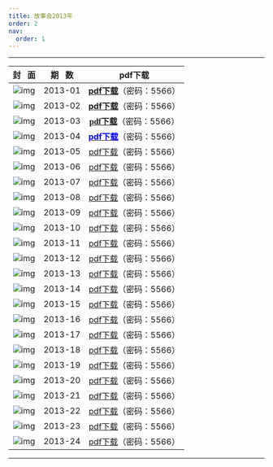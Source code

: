 ```yaml
---
title: 故事会2013年
order: 2
nav:
  order: 1
---
```

---

|                          封   面                          | 期   数 |                                        pdf下载                                        |
| :---------------------------------------------------------: | :-------: | :-----------------------------------------------------------------------------------: |
| ![img](../../../public/images/gushihui/gsh2013/gsh201301.jpg) |  2013-01  | [**pdf下载**](https://url97.ctfile.com/f/799297-1454403776-d1c28e?p=5566)（密码：5566） |
| ![img](../../../public/images/gushihui/gsh2013/gsh201302.jpg) |  2013-02  | [**pdf下载**](https://url97.ctfile.com/f/799297-1454567921-567b57?p=5566)（密码：5566） |
| ![img](../../../public/images/gushihui/gsh2013/gsh201303.jpg) |  2013-03  |   [<font face="蓝色">**pdf下载**</font>](https://url97.ctfile.com/f/799297-1454568047-ee2118?p=5566)（密码：5566）   |
| ![img](../../../public/images/gushihui/gsh2013/gsh201304.jpg) |  2013-04  |   [<font color="blue">**pdf下载**</font>](https://url97.ctfile.com/f/799297-1454568188-8c5f40?p=5566)（密码：5566）   |
| ![img](../../../public/images/gushihui/gsh2013/gsh201305.jpg) |  2013-05  |   [pdf下载](https://url97.ctfile.com/f/799297-1454568311-aba6be?p=5566)（密码：5566）   |
| ![img](../../../public/images/gushihui/gsh2013/gsh201306.jpg) |  2013-06  |   [pdf下载](https://url97.ctfile.com/f/799297-1454568365-ab4519?p=5566)（密码：5566）   |
| ![img](../../../public/images/gushihui/gsh2013/gsh201307.jpg) |  2013-07  |   [pdf下载](https://url97.ctfile.com/f/799297-1454568440-e8e5fe?p=5566)（密码：5566）   |
| ![img](../../../public/images/gushihui/gsh2013/gsh201308.jpg) |  2013-08  |   [pdf下载](https://url97.ctfile.com/f/799297-1454568842-a2c859?p=5566)（密码：5566）   |
| ![img](../../../public/images/gushihui/gsh2013/gsh201309.jpg) |  2013-09  |   [pdf下载](https://url97.ctfile.com/f/799297-1454568893-c79632?p=5566)（密码：5566）   |
| ![img](../../../public/images/gushihui/gsh2013/gsh201310.jpg) |  2013-10  |   [pdf下载](https://url97.ctfile.com/f/799297-1454569061-5d4ae0?p=5566)（密码：5566）   |
| ![img](../../../public/images/gushihui/gsh2013/gsh201311.jpg) |  2013-11  |   [pdf下载](https://url97.ctfile.com/f/799297-1454569139-dd2f3b?p=5566)（密码：5566）   |
| ![img](../../../public/images/gushihui/gsh2013/gsh201312.jpg) |  2013-12  |   [pdf下载](https://url97.ctfile.com/f/799297-1454569181-a91105?p=5566)（密码：5566）   |
| ![img](../../../public/images/gushihui/gsh2013/gsh201313.jpg) |  2013-13  |   [pdf下载](https://url97.ctfile.com/f/799297-1454569220-2c3258?p=5566)（密码：5566）   |
| ![img](../../../public/images/gushihui/gsh2013/gsh201314.jpg) |  2013-14  |   [pdf下载](https://url97.ctfile.com/f/799297-1454569289-320726?p=5566)（密码：5566）   |
| ![img](../../../public/images/gushihui/gsh2013/gsh201315.jpg) |  2013-15  |   [pdf下载](https://url97.ctfile.com/f/799297-1454569334-4f363f?p=5566)（密码：5566）   |
| ![img](../../../public/images/gushihui/gsh2013/gsh201316.jpg) |  2013-16  |   [pdf下载](https://url97.ctfile.com/f/799297-1454569406-29264a?p=5566)（密码：5566）   |
| ![img](../../../public/images/gushihui/gsh2013/gsh201317.jpg) |  2013-17  |   [pdf下载](https://url97.ctfile.com/f/799297-1454569514-c749af?p=5566)（密码：5566）   |
| ![img](../../../public/images/gushihui/gsh2013/gsh201318.jpg) |  2013-18  |   [pdf下载](https://url97.ctfile.com/f/799297-1454569454-b726cf?p=5566)（密码：5566）   |
| ![img](../../../public/images/gushihui/gsh2013/gsh201319.jpg) |  2013-19  |   [pdf下载](https://url97.ctfile.com/f/799297-1454570015-70b768?p=5566)（密码：5566）   |
| ![img](../../../public/images/gushihui/gsh2013/gsh201320.jpg) |  2013-20  |   [pdf下载](https://url97.ctfile.com/f/799297-1454569949-a0ab44?p=5566)（密码：5566）   |
| ![img](../../../public/images/gushihui/gsh2013/gsh201321.jpg) |  2013-21  |   [pdf下载](https://url97.ctfile.com/f/799297-1454569877-7be391?p=5566)（密码：5566）   |
| ![img](../../../public/images/gushihui/gsh2013/gsh201322.jpg) |  2013-22  |   [pdf下载](https://url97.ctfile.com/f/799297-1454569715-601c2d?p=5566)（密码：5566）   |
| ![img](../../../public/images/gushihui/gsh2013/gsh201323.jpg) |  2013-23  |   [pdf下载](https://url97.ctfile.com/f/799297-1454569649-43513a?p=5566)（密码：5566）   |
| ![img](../../../public/images/gushihui/gsh2013/gsh201324.jpg) |  2013-24  |   [pdf下载](https://url97.ctfile.com/f/799297-1454569586-518ce8?p=5566)（密码：5566）   |

---
